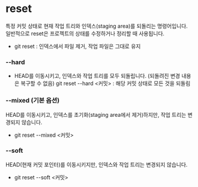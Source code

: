 # reset
특정 커밋 상태로 현재 작업 트리와 인덱스(staging area)를 되돌리는 명령어입니다.
일반적으로 reset은 프로젝트의 상태를 수정하거나 정리할 때 사용됩니다.
- git reset : 인덱스에서 파일 제거, 작업 파일은 그대로 유지

###  --hard
- HEAD를 이동시키고, 인덱스와 작업 트리를 모두 되돌립니다. (되돌려진 변경 내용은 복구할 수 없음)
git reset --hard <커밋> : 해당 커밋 상태로 모든 것을 되돌림
### --mixed (기본 옵션)
 HEAD를 이동시키고, 인덱스를 초기화(staging area에서 제거)하지만, 작업 트리는 변경되지 않습니다.
- git reset --mixed <커밋>
### --soft
HEAD(현재 커밋 포인터)를 이동시키지만, 인덱스와 작업 트리는 변경되지 않습니다.
- git reset --soft <커밋>



